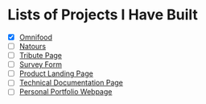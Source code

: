 # Lists of Projects I Have Built

* [x] [Omnifood](https://genesisgabiola.github.io/omnifood/)
* [ ] [Natours](https://genesisgabiola.github.io/natours/)
* [ ] [Tribute Page](https://genesisgabiola.github.io/tribute-page/)
* [ ] [Survey Form](https://genesisgabiola.github.io/survey-form/)
* [ ] [Product Landing Page](https://genesisgabiola.github.io/product-landing/)
* [ ] [Technical Documentation Page](https://genesisgabiola.github.io/technical-documentation/)
* [ ] [Personal Portfolio Webpage](https://genesisgabiola.github.io/portfolio/)